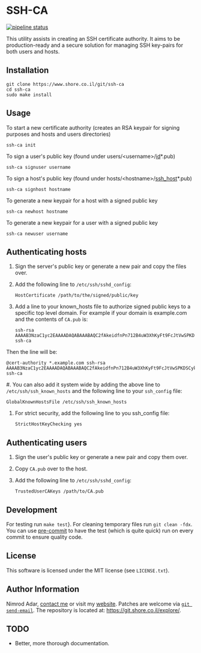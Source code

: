 # SSH-CA

[![pipeline status](https://git.shore.co.il/nimrod/ssh-ca/badges/master/pipeline.svg)](https://git.shore.co.il/nimrod/ssh-ca/-/commits/master)

This utility assists in creating an SSH certificate authority. It aims
to be production-ready and a secure solution for managing SSH key-pairs
for both users and hosts.

## Installation

```shell
git clone https://www.shore.co.il/git/ssh-ca
cd ssh-ca
sudo make install
```

## Usage

To start a new certificate authority (creates an RSA keypair for signing
purposes and hosts and users directories)

```shell
ssh-ca init
```

To sign a user's public key (found under
users/\<username>/[id](<>)\*.pub)

```shell
ssh-ca signuser username
```

To sign a host's public key (found under
hosts/\<hostname>/[ssh_host](<>)\*.pub)

```shell
ssh-ca signhost hostname
```

To generate a new keypair for a host with a signed public key

```shell
ssh-ca newhost hostname
```

To generate a new keypair for a user with a signed public key

```shell
ssh-ca newuser username
```

## Authenticating hosts

1. Sign the server's public key or generate a new pair and copy the
   files over.

1. Add the following line to `/etc/ssh/sshd_config`:

   ```
   HostCertificate /path/to/the/signed/public/key
   ```

1. Add a line to your known_hosts file to authorize signed public keys
   to a specific top level domain. For example if your domain is
   example.com and the contents of `CA.pub` is:

   ```
   ssh-rsa AAAAB3NzaC1yc2EAAAADAQABAAABAQC2fAkeidfnPn712B4uW3XhKyFt9FcJtVwSPKDSCykULg3X5gVV/Xa1yb4ameY3ihXOqQOlG3YpYnOQ8KdM67WtnERVbTJIfieRjGzoURz9NquLFXSKsuQrXMWRNHqXAHw7VirPvKL4cSc4l00Az1HDnHhMIclPY8G+8SkRIRsTwwwa5QjGF2wuhC6j5UHJSaF7qLFw9FSaCsEJTkQxtCD4+Rd/dxv3kVWSkm5DbNG0z3QHyISW7XDvyXP+1ccSb5+IWC0yQCT4OJNFUMDb+SdD7AzDHfI9Z5zTp56uGV23lywWhSvv20UPA0SyXJNGPOw7uJ1ak8q4SBh60PtOENQf ssh-ca
   ```

Then the line will be:

```
@cert-authority *.example.com ssh-rsa AAAAB3NzaC1yc2EAAAADAQABAAABAQC2fAkeidfnPn712B4uW3XhKyFt9FcJtVwSPKDSCykULg3X5gVV/Xa1yb4ameY3ihXOqQOlG3YpYnOQ8KdM67WtnERVbTJIfieRjGzoURz9NquLFXSKsuQrXMWRNHqXAHw7VirPvKL4cSc4l00Az1HDnHhMIclPY8G+8SkRIRsTwwwa5QjGF2wuhC6j5UHJSaF7qLFw9FSaCsEJTkQxtCD4+Rd/dxv3kVWSkm5DbNG0z3QHyISW7XDvyXP+1ccSb5+IWC0yQCT4OJNFUMDb+SdD7AzDHfI9Z5zTp56uGV23lywWhSvv20UPA0SyXJNGPOw7uJ1ak8q4SBh60PtOENQf ssh-ca
```

#. You can also add it system wide by adding the above line to
`/etc/ssh/ssh_known_hosts` and the following line to your
`ssh_config` file:

```
GlobalKnownHostsFile /etc/ssh/ssh_known_hosts
```

1. For strict security, add the following line to you ssh_config file:

   ```
   StrictHostKeyChecking yes
   ```

## Authenticating users

1. Sign the user's public key or generate a new pair and copy them
   over.

1. Copy `CA.pub` over to the host.

1. Add the following line to `/etc/ssh/sshd_config`:

   ```
   TrustedUserCAKeys /path/to/CA.pub
   ```

## Development

For testing run `make test`}. For cleaning temporary files
run `git clean -fdx`. You can use
[pre-commit](http://pre-commit.com/) to have the test (which is quite
quick) run on every commit to ensure quality code.

## License

This software is licensed under the MIT license (see `LICENSE.txt`).

## Author Information

Nimrod Adar, [contact me](mailto:nimrod@shore.co.il) or visit my
[website](https://www.shore.co.il/). Patches are welcome via
[`git send-email`](http://git-scm.com/book/en/v2/Git-Commands-Email). The repository
is located at: <https://git.shore.co.il/explore/>.

## TODO

- Better, more thorough documentation.
